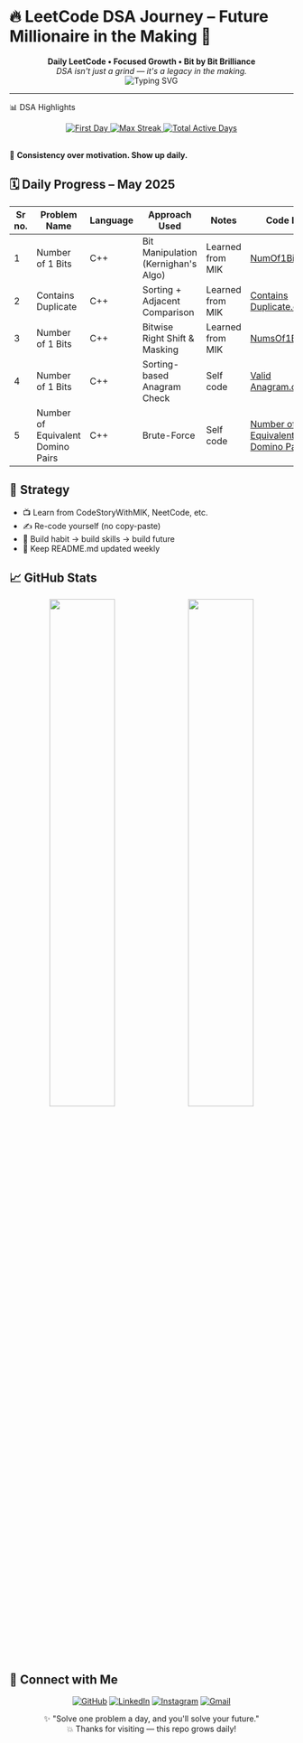 # 🔥 LeetCode DSA Journey – Future Millionaire in the Making 👑

<div align="center">
  <b>Daily LeetCode • Focused Growth • Bit by Bit Brilliance</b><br/>
  <i>DSA isn't just a grind — it's a legacy in the making.</i>
</div>

<div align="center">
  <img src="https://readme-typing-svg.demolab.com?font=Fira+Code&duration=3000&pause=500&center=true&vCenter=true&width=435&lines=DSA+Warrior+Mode+ON;Learning+1+Problem+at+a+Time;Coding+Consistency+%3D+Confidence;Future+SDE+%3D+Loading...100%25" alt="Typing SVG" />
</div>

---

📊 DSA Highlights
<div align="center">
  <a href="#">
    <img src="https://img.shields.io/badge/🗓%20First%20Day-March%2022,%202025-8A2BE2?style=for-the-badge" alt="First Day"/>
  </a>
  <a href="#">
    <img src="https://img.shields.io/badge/🔥%20Max%20Streak-35%20Days-FF4500?style=for-the-badge" alt="Max Streak"/>
  </a>
  <a href="#">
    <img src="https://img.shields.io/badge/✅%20Total%20Active%20Days-41%20Days-00C853?style=for-the-badge" alt="Total Active Days"/>
  </a>
</div>
<br>
<!-- Counter for automatic updates - increments dynamically -->
<!-- STREAK_COUNTER:35 -->
<!-- ACTIVE_DAYS_COUNTER:41 -->
<!-- LAST_UPDATED:2025-05-02 -->

🚀 **Consistency over motivation. Show up daily.**

## 🗓️ Daily Progress – May 2025

| Sr no. | Problem Name | Language | Approach Used | Notes | Code Link |
|-----|-------------|----------|--------------|-------|-----------|
| 1 | Number of 1 Bits | C++ | Bit Manipulation (Kernighan's Algo) | Learned from MIK | [NumOf1Bits.cpp](may/NumOf1Bits.cpp) |
| 2 | Contains Duplicate | C++ | Sorting + Adjacent Comparison | Learned from MIK | [Contains Duplicate.cpp](may/ContainsDuplicate.cpp) |
| 3 | Number of 1 Bits | C++ | Bitwise Right Shift & Masking | Learned from MIK | [NumsOf1Bits.cpp](may/Numsof1Bits.cpp) |
| 4 | Number of 1 Bits | C++ | Sorting-based Anagram Check | Self code | [Valid Anagram.cpp](may/ValidAnagram.cpp) |
| 5  | Number of Equivalent Domino Pairs | C++ | Brute-Force | Self code | [Number of Equivalent Domino Pairs.cpp](may/NumberofEquivalentDominoPairs.txt) |


## 🧠 Strategy

- 📺 Learn from CodeStoryWithMIK, NeetCode, etc.
- ✍️ Re-code yourself (no copy-paste)
- 🔁 Build habit → build skills → build future
- 📘 Keep README.md updated weekly

## 📈 GitHub Stats

<div align="center">
  <img src="https://github-readme-stats.vercel.app/api?username=NAITIK-builds&show_icons=true&theme=tokyonight&hide_border=true" width="48%"/>
  <img src="https://github-readme-streak-stats.herokuapp.com/?user=NAITIK-builds&theme=tokyonight&hide_border=true" width="48%"/>
</div>

## 🔗 Connect with Me

<div align="center">

[![GitHub](https://img.shields.io/badge/GitHub-000?style=for-the-badge&logo=github&logoColor=white)](https://github.com/NAITIK-builds)
[![LinkedIn](https://img.shields.io/badge/LinkedIn-0A66C2?style=for-the-badge&logo=linkedin&logoColor=white)](https://www.linkedin.com/in/naitik-vishwakarma-9b78b8324/)
[![Instagram](https://img.shields.io/badge/Instagram-E1306C?style=for-the-badge&logo=instagram&logoColor=white)](https://www.instagram.com/theuttamx)
[![Gmail](https://img.shields.io/badge/Gmail-D14836?style=for-the-badge&logo=gmail&logoColor=white)](mailto:naitikwebdev001@gmail.com)

</div>


<p align="center">
  ✨ "Solve one problem a day, and you'll solve your future." <br/>
  💥 Thanks for visiting — this repo grows daily!
</p>

